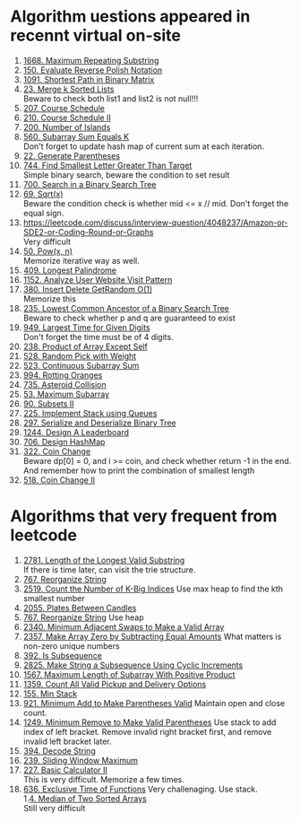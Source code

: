 # Algorithm uestions appeared in recennt virtual on-site
1. [1668. Maximum Repeating Substring](https://leetcode.com/problems/maximum-repeating-substring)
2. [150. Evaluate Reverse Polish Notation](https://leetcode.com/problems/evaluate-reverse-polish-notation/)
3. [1091. Shortest Path in Binary Matrix](https://leetcode.com/problems/shortest-path-in-binary-matrix)
4. [23. Merge k Sorted Lists](https://leetcode.com/problems/merge-k-sorted-lists)  
   Beware to check both list1 and list2 is not null!!!  
5. [207. Course Schedule](https://leetcode.com/problems/course-schedule) 
6. [210. Course Schedule II](https://leetcode.com/problems/course-schedule-ii)
7. [200. Number of Islands](https://leetcode.com/problems/number-of-islands/)
8. [560. Subarray Sum Equals K](https://leetcode.com/problems/subarray-sum-equals-k/)  
   Don't forget to update hash map of current sum at each iteration. 
9. [22. Generate Parentheses](https://leetcode.com/problems/generate-parentheses)
10. [744. Find Smallest Letter Greater Than Target](https://leetcode.com/problems/find-smallest-letter-greater-than-target)  
    Simple binary search, beware the condition to set result
11. [700. Search in a Binary Search Tree](https://leetcode.com/problems/search-in-a-binary-search-tree)
12. [69. Sqrt(x)](https://leetcode.com/problems/sqrtx/)  
    Beware the condition check is whether mid <= x // mid. Don't forget the equal sign.  
13. https://leetcode.com/discuss/interview-question/4048237/Amazon-or-SDE2-or-Coding-Round-or-Graphs  
   Very difficult  
15. [50. Pow(x, n)](https://leetcode.com/problems/powx-n/)  
    Memorize iterative way as well.  
16. [409. Longest Palindrome](https://leetcode.com/problems/longest-palindrome)
17. [1152. Analyze User Website Visit Pattern](https://leetcode.com/problems/analyze-user-website-visit-pattern)
18. [380. Insert Delete GetRandom O(1)](https://leetcode.com/problems/insert-delete-getrandom-o1)   
    Memorize this
18. [235. Lowest Common Ancestor of a Binary Search Tree](https://leetcode.com/problems/lowest-common-ancestor-of-a-binary-search-tree)  
    Beware to check whether p and q are guaranteed to exist
19. [949. Largest Time for Given Digits](https://leetcode.com/problems/largest-time-for-given-digits)  
   Don't forget the time must be of 4 digits. 
20. [238. Product of Array Except Self](https://leetcode.com/problems/product-of-array-except-self)
21. [528. Random Pick with Weight](https://leetcode.com/problems/random-pick-with-weight)
22. [523. Continuous Subarray Sum](https://leetcode.com/problems/continuous-subarray-sum/)
23. [994. Rotting Oranges](https://leetcode.com/problems/rotting-oranges)
24. [735. Asteroid Collision](https://leetcode.com/problems/asteroid-collision)
25. [53. Maximum Subarray](https://leetcode.com/problems/maximum-subarray)
26. [90. Subsets II](https://leetcode.com/problems/subsets-ii)
27. [225. Implement Stack using Queues](https://leetcode.com/problems/implement-stack-using-queues)
28. [297. Serialize and Deserialize Binary Tree](https://leetcode.com/problems/serialize-and-deserialize-binary-tree/)
29. [1244. Design A Leaderboard](https://leetcode.com/problems/design-a-leaderboard)
30. [706. Design HashMap](https://leetcode.com/problems/design-hashmap)
31. [322. Coin Change](https://leetcode.com/problems/coin-change)  
    Beware dp[0] = 0, and i >= coin, and check whether return -1 in the end.
    And remember how to print the combination of smallest length
32. [518. Coin Change II](https://leetcode.com/problems/coin-change)

# Algorithms that very frequent from leetcode
1. [2781. Length of the Longest Valid Substring](https://leetcode.com/problems/length-of-the-longest-valid-substring)  
   If there is time later, can visit the trie structure.
1. [767. Reorganize String](https://leetcode.com/problems/reorganize-string)
2. [2519. Count the Number of K-Big Indices](https://leetcode.com/problems/count-the-number-of-k-big-indices)
   Use max heap to find the kth smallest number
1. [2055. Plates Between Candles](https://leetcode.com/problems/plates-between-candles)
2. [767. Reorganize String](https://leetcode.com/problems/reorganize-string)
   Use heap
1. [2340. Minimum Adjacent Swaps to Make a Valid Array](https://leetcode.com/problems/minimum-adjacent-swaps-to-make-a-valid-array)
2. [2357. Make Array Zero by Subtracting Equal Amounts](https://leetcode.com/problems/make-array-zero-by-subtracting-equal-amounts)
   What matters is non-zero unique numbers
1. [392. Is Subsequence](https://leetcode.com/problems/is-subsequence/)
1. [2825. Make String a Subsequence Using Cyclic Increments](https://leetcode.com/problems/make-string-a-subsequence-using-cyclic-increments)
2. [1567. Maximum Length of Subarray With Positive Product](https://leetcode.com/problems/maximum-length-of-subarray-with-positive-product)
3. [1359. Count All Valid Pickup and Delivery Options](https://leetcode.com/problems/count-all-valid-pickup-and-delivery-options)
4. [155. Min Stack](https://leetcode.com/problems/min-stack)
5. [921. Minimum Add to Make Parentheses Valid](https://leetcode.com/problems/minimum-add-to-make-parentheses-valid/)
   Maintain open and close count.
1. [1249. Minimum Remove to Make Valid Parentheses](https://leetcode.com/problems/minimum-remove-to-make-valid-parentheses)
   Use stack to add index of left bracket.
   Remove invalid right bracket first, and remove invalid left bracket later.   
1. [394. Decode String](https://leetcode.com/problems/decode-string)
2. [239. Sliding Window Maximum](https://leetcode.com/problems/sliding-window-maximum)
3. [227. Basic Calculator II](https://leetcode.com/problems/basic-calculator-ii)  
   This is very difficult. Memorize a few times.  
1. [636. Exclusive Time of Functions](https://leetcode.com/problems/exclusive-time-of-function)
   Very challenaging. Use stack.  
1.[4. Median of Two Sorted Arrays](https://leetcode.com/problems/median-of-two-sorted-arrays)  
   Still very difficult 
